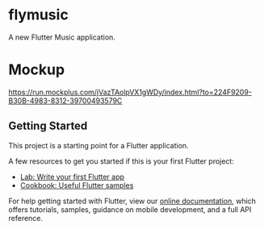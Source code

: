 # flymusic

A new Flutter Music application.

# Mockup
https://run.mockplus.com/jVazTAolpVX1gWDy/index.html?to=224F9209-B30B-4983-8312-39700493579C

## Getting Started

This project is a starting point for a Flutter application.

A few resources to get you started if this is your first Flutter project:

- [Lab: Write your first Flutter app](https://flutter.dev/docs/get-started/codelab)
- [Cookbook: Useful Flutter samples](https://flutter.dev/docs/cookbook)

For help getting started with Flutter, view our
[online documentation](https://flutter.dev/docs), which offers tutorials,
samples, guidance on mobile development, and a full API reference.
